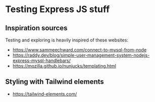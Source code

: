 # Testing Express JS stuff

## Inspiration sources
Testing and exploring is heavily inspired of these websites:
- https://www.sammeechward.com/connect-to-mysql-from-node
- https://raddy.dev/blog/simple-user-management-system-nodejs-express-mysql-handlebars/
- https://mozilla.github.io/nunjucks/templating.html

## Styling with Tailwind elements
- https://tailwind-elements.com/

